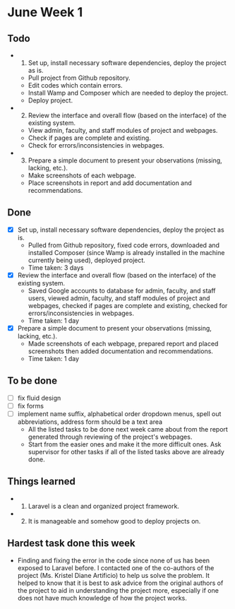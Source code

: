 # June Week 1
## Todo
- 1. Set up, install necessary software dependencies, deploy the project as is.
	* Pull project from Github repository.
	* Edit codes which contain errors.
	* Install Wamp and Composer which are needed to deploy the project.
	* Deploy project.
- 2. Review the interface and overall flow (based on the interface) of the existing system.
	* View admin, faculty, and staff modules of project and webpages.
	* Check if pages are complete and existing.
	* Check for errors/inconsistencies in webpages.
- 3. Prepare a simple document to present your observations (missing, lacking, etc.).
	* Make screenshots of each webpage.
	* Place screenshots in report and add documentation and recommendations.
	
## Done
- [x] Set up, install necessary software dependencies, deploy the project as is.
	* Pulled from Github repository, fixed code errors, downloaded and installed Composer (since Wamp is already installed in the machine currently being used), deployed project.
	* Time taken: 3 days
- [x] Review the interface and overall flow (based on the interface) of the existing system.
	* Saved Google accounts to database for admin, faculty, and staff users, viewed admin, faculty, and staff modules of project and webpages, checked if pages are complete and existing, checked for errors/inconsistencies in webpages.
	* Time taken: 1 day
- [x] Prepare a simple document to present your observations (missing, lacking, etc.).
	* Made screenshots of each webpage, prepared report and placed screenshots then added documentation and recommendations.
	* Time taken: 1 day

## To be done
- [ ] fix fluid design
- [ ] fix forms
- [ ] implement name suffix, alphabetical order dropdown menus, spell out abbreviations, address form should be a text area
	* All the listed tasks to be done next week came about from the report generated through reviewing of the project's webpages.
	* Start from the easier ones and make it the more difficult ones. Ask supervisor for other tasks if all of the listed tasks above are already done.

## Things learned
- 1. Laravel is a clean and organized project framework.
- 2. It is manageable and somehow good to deploy projects on.

## Hardest task done this week
- Finding and fixing the error in the code since none of us has been exposed to Laravel before. I contacted one of the co-authors of the project (Ms. Kristel Diane Artificio) to help us solve the problem. It helped to know that it is best to ask advice from the original authors of the project to aid in understanding the project more, especially if one does not have much knowledge of how the project works.